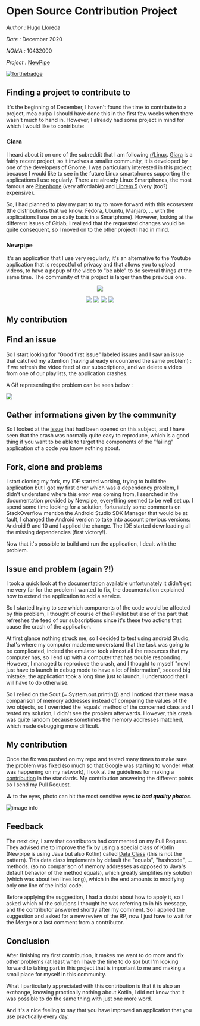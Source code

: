 # Open Source Contribution Project
*Author :* Hugo Lloreda

*Date :* December 2020

*NOMA :* 10432000

*Project :* [NewPipe](https://github.com/TeamNewPipe/NewPipe)

[![forthebadge](https://forthebadge.com/images/badges/built-for-android.svg)](https://forthebadge.com)

## Finding a project to contribute to

It's the beginning of December, I haven't found the time to contribute to a project, mea culpa I should have done this in the first few weeks when there wasn't much to hand in. However, I already had some project in mind for which I would like to contribute: 

### Giara 
I heard about it on one of the subreddit that I am following [r/Linux](https://www.reddit.com/r/linux/comments/j2hqmi/giara_is_a_reddit_app_and_its_finally_sorta/). [Giara](https://gitlab.gnome.org/World/giara) is a fairly recent project, so it involves a smaller community, it is developed by one of the developers of Gnome. 
I was particularly interested in this project because I would like to see in the future Linux smartphones supporting the applications I use regularly. There are already Linux Smartphones, the most famous are [Pinephone](https://www.pine64.org/pinephone/) (very affordable) and [Librem 5](https://puri.sm/products/librem-5/) (very (too?) expensive).

So, I had planned to play my part to try to move forward with this ecosystem (the distributions that we know: Fedora, Ubuntu, Manjaro, ... with the applications I use on a daily basis in a Smartphone). However, looking at the different issues of Gitlab, I realized that the requested changes would be quite consequent, so I moved on to the other project I had in mind.

### Newpipe

It's an application that I use very regularly, it's an alternative to the Youtube application that is respectful of privacy and that allows you to upload videos, to have a popup of the video to "be able" to do several things at the same time. The community of this project is larger than the previous one.

<p align="center"><a href="https://f-droid.org/packages/org.schabi.newpipe/"><img src="https://f-droid.org/wiki/images/0/06/F-Droid-button_get-it-on.png"></a></p> 

<p align="center">
<a href="https://github.com/TeamNewPipe/NewPipe/releases" alt="GitHub release"><img src="https://img.shields.io/github/release/TeamNewPipe/NewPipe.svg" ></a>
<a href="https://www.gnu.org/licenses/gpl-3.0" alt="License: GPLv3"><img src="https://img.shields.io/badge/License-GPL%20v3-blue.svg"></a>
<a href="https://travis-ci.org/TeamNewPipe/NewPipe" alt="Build Status"><img src="https://travis-ci.org/TeamNewPipe/NewPipe.svg"></a>
<a href="https://hosted.weblate.org/engage/newpipe/" alt="Translation Status"><img src="https://hosted.weblate.org/widgets/newpipe/-/svg-badge.svg"></a>
</p>


## My contribution

## Find an issue

So I start looking for "Good first issue" labeled issues and I saw an issue that catched my attention (having already encountered the same problem) : if we refresh the video feed of our subscriptions, and we delete a video from one of our playlists, the application crashes.

A Gif representing the problem can be seen below : 

![](../../images/newpipe-crash.gif)


## Gather informations given by the community

So I looked at the [issue](https://github.com/TeamNewPipe/NewPipe/issues/4874) that had been opened on this subject, and I have seen that the crash was normally quite easy to reproduce, which is a good thing if you want to be able to target the components of the "failing" application of a code you know nothing about.

## Fork, clone and problems

I start cloning my fork, my IDE started working, trying to build the application but I got my first error which was a dependency problem, I didn't understand where this error was coming from, I searched in the documentation provided by Newpipe, everything seemed to be well set up. I spend some time looking for a solution, fortunately some comments on StackOverflow mention the Android Studio SDK Manager that would be at fault, I changed the Android version to take into account previous versions: Android 9 and 10 and I applied the change. The IDE started downloading all the missing dependencies (first victory!).

Now that it's possible to build and run the application, I dealt with the problem.

## Issue and problem (again ?!)

I took a quick look at the [documentation](https://teamnewpipe.github.io/documentation/) available unfortunately it didn't get me very far for the problem I wanted to fix, the documentation explained how to extend the application to add a service.

So I started trying to see which components of the code would be affected by this problem, I thought of course of the Playlist but also of the part that refreshes the feed of our subscriptions since it's these two actions that cause the crash of the application.

At first glance nothing struck me, so I decided to test using android Studio, that's where my computer made me understand that the task was going to be complicated, indeed the emulator took almost all the resources that my computer has, so I end up with a computer that has trouble responding. However, I managed to reproduce the crash, and I thought to myself "now I just have to launch in debug mode to have a lot of information", second big mistake, the application took a long time just to launch, I understood that I will have to do otherwise.

So I relied on the Sout (= System.out.println()) and I noticed that there was a comparison of memory addresses instead of comparing the values of the two objects, so I overrided the 'equals' method of the concerned class and I tested my solution, I didn't see the problem afterwards. However, this crash was quite random because sometimes the memory addresses matched, which made debugging more difficult.

## My contribution

Once the fix was pushed on my repo and tested many times to make sure the problem was fixed (so much so that Google was starting to wonder what was happening on my network), I look at the guidelines for making a [contribution](https://github.com/TeamNewPipe/NewPipe/blob/dev/.github/CONTRIBUTING.md) in the standards. My contribution answering the different points so I send my Pull Request. 

:warning: to the eyes, photo can hit the most sensitive eyes ***to bad quality photos***.

![image info](../../images/google-traffic-newpipe.jpg)

## Feedback

The next day, I saw that contributors had commented on my Pull Request. They advised me to improve the fix by using a special class of Kotlin (Newpipe is using Java but also Kotlin) called [Data Class](https://kotlinlang.org/docs/reference/data-classes.html) (this is not the pattern). This data class implements by default the "equals", "hashcode", ... methods. (so no comparison of memory addresses as opposed to Java's default behavior of the method equals), which greatly simplifies my solution (which was about ten lines long), which in the end amounts to modifying only one line of the initial code.

Before applying the suggestion, I had a doubt about how to apply it, so I asked which of the solutions I thought he was referring to in his message, and the contributor answered shortly after my comment. So I applied the suggestion and asked for a new review of the RP, now I just have to wait for the Merge or a last comment from a contributor.

## Conclusion

After finishing my first contribution, it makes me want to do more and fix other problems (at least when I have the time to do so) but I'm looking forward to taking part in this project that is important to me and making a small place for myself in this community.

What I particularly appreciated with this contribution is that it is also an exchange, knowing practically nothing about Kotlin, I did not know that it was possible to do the same thing with just one more word.

And it's a nice feeling to say that you have improved an application that you use practically every day.